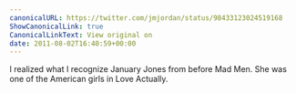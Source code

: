 ```yaml
---
canonicalURL: https://twitter.com/jmjordan/status/98433123024519168
ShowCanonicalLink: true
CanonicalLinkText: View original on
date: 2011-08-02T16:40:59+00:00
---
```

I realized what I recognize January Jones from before Mad Men. She was one of the American girls in Love Actually.